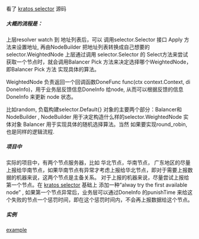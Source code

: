 
看了 [kratos selector](https://github.com/go-kratos/kratos/tree/v2.2.1/selector) 源码

##### 大概的流程是： 
上层resolver watch 到 地址列表后，可以 调用selector.Selector 接口 Apply 方法来设置地址, 再由NodeBuilder 把地址列表转换成自己想要的selector.WeightedNode
上层通过调用 selector.Selector 的 Select方法来尝试获取一个节点时，就会调用Balancer Pick 方法来决定选择哪个WeightedNode，即Balancer Pick 方法 实现具体的算法。

WeightedNode 负责返回一个回调函数DoneFunc func(ctx context.Context, di DoneInfo)，用于业务层反馈信息DoneInfo 给node, 从而可以根据反馈的信息DoneInfo 来更新 node 状态。

比如random, 负载构建selector.Default{} 对象的主要两个部分：Balancer和NodeBuilder , NodeBuilder 用于决定构造什么样的selector.WeightedNode 实体对象
Balancer 用于实现具体的随机选择算法。当然 如果要实现round_robin, 也是同样的逻辑流程.

##### 项目中
实际的项目中，有两个节点服务器，比如 华北节点，华南节点， 广东地区的尽量上报给华南节点，如果华南节点有异常才考虑上报给华北节点，即对于需要上报数据的机器来说，这两个节点是主备关系。
对于上报的机器来说，尽量尝试上报给第一个节点。在 [kratos selector](github.com/go-kratos/kratos/v2/selector) 基础上 添加一种“alway try the first available node” , 如果第一个节点异常后，业务层可以通过DoneInfo 的punishTime 来给这个失败的节点一个惩罚时间，即在这个惩罚时间内，不会再上报数据给这个节点。

##### 实例
[example]()
